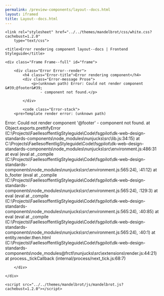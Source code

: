 ```yaml
--- 
permalink: /preview-components/layout--docs.html
layout: iframed 
title: Layout--docs.html
---
```

<!DOCTYPE html>
<html lang="en-US" dir="ltr" class="no-js">

<head>
    <meta charset="UTF-8">
    <meta name="viewport" content="width=device-width, initial-scale=1">
    <script>
        window.frctl = {
            env: 'static'
        };
    </script>
    <script>
        var cl = document.querySelector('html').classList;
        cl.remove('no-js');
        cl.add('has-js');
    </script>
    <link rel="shortcut icon" href="../../themes/mandelbrot/favicon.ico" type="image/ico">

    <link rel="stylesheet" href="../../themes/mandelbrot/css/white.css?cachebust=1.2.0"
        type="text/css">

    <title>Error rendering component layout--docs | Frontend Styleguide</title>

</head>

<body>

    <div class="Frame Frame--full" id="frame">

        <div class="Error Error--render">
            <h4 class="Error-title">Error rendering component</h4>
            <div class="Error-message Prose">
                <p>(unknown path) Error: Could not render component &#39;@footer&#39;
                    - component not found.</p>

            </div>

            <code class="Error-stack">
        <pre>Template render error: (unknown path)
  Error: Could not render component '@footer' - component not found.
    at Object.exports.prettifyError (C:\Projects\FaellesoffentligStyleguide\Code\fsgpilot\dk-web-design-standards-components\node_modules\nunjucks\src\lib.js:34:15)
    at C:\Projects\FaellesoffentligStyleguide\Code\fsgpilot\dk-web-design-standards-components\node_modules\nunjucks\src\environment.js:486:31
    at eval (eval at _compile (C:\Projects\FaellesoffentligStyleguide\Code\fsgpilot\dk-web-design-standards-components\node_modules\nunjucks\src\environment.js:565:24), <anonymous>:41:12)
    at b_footer (eval at _compile (C:\Projects\FaellesoffentligStyleguide\Code\fsgpilot\dk-web-design-standards-components\node_modules\nunjucks\src\environment.js:565:24), <anonymous>:129:3)
    at eval (eval at _compile (C:\Projects\FaellesoffentligStyleguide\Code\fsgpilot\dk-web-design-standards-components\node_modules\nunjucks\src\environment.js:565:24), <anonymous>:40:85)
    at eval (eval at _compile (C:\Projects\FaellesoffentligStyleguide\Code\fsgpilot\dk-web-design-standards-components\node_modules\nunjucks\src\environment.js:565:24), <anonymous>:40:1)
    at entity.render.then.html (C:\Projects\FaellesoffentligStyleguide\Code\fsgpilot\dk-web-design-standards-components\node_modules\@frctl\nunjucks\src\extensions\render.js:44:21)
    at process._tickCallback (internal/process/next_tick.js:68:7)</pre>
    </code>

        </div>

    </div>

    <script src="../../themes/mandelbrot/js/mandelbrot.js?cachebust=1.2.0"></script>

</body>

</html>